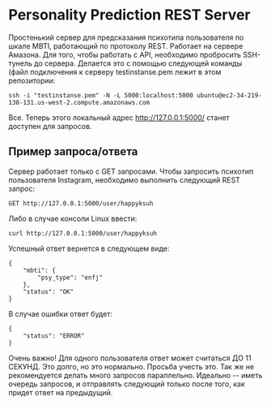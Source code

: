 # Personality Prediction REST Server

Простенький сервер для предсказания психотипа пользователя по шкале MBTI, работающий по протоколу REST. Работает на сервере Амазона. Для того, чтобы работать с API, необходимо пробросить SSH-тунель до сервера. Делается это с помощью следующей команды (файл подключения к серверу testinstanse.pem лежит в этом репозитории:

```
ssh -i "testinstanse.pem" -N -L 5000:localhost:5000 ubuntu@ec2-34-219-138-131.us-west-2.compute.amazonaws.com
```

Все. Теперь этого локальный адрес http://127.0.0.1:5000/ станет доступен для запросов.

## Пример запроса/ответа
Сервер работает только с GET запросами. Чтобы запросить психотип пользователя Instagram, необходимо выполнить следующий REST запрос:
```
GET http://127.0.0.1:5000/user/happyksuh
```

Либо в случае консоли Linux ввести:
```
curl http://127.0.0.1:5000/user/happyksuh
```

Успешный ответ вернется в следующем виде:
```
{
    "mbti": {
        "psy_type": "enfj"
    },
    "status": "OK"
}
```
В случае ошибки ответ будет:
```
{
    "status": "ERROR"
}
```

Очень важно! Для одного пользователя ответ может считаться ДО 11 СЕКУНД. Это долго, но это нормально. Просьба учесть это. Так же не рекомендуется делать много запросов параллельно. Идеально -- иметь очередь запросов, и отправлять следующий только после того, как придет ответ на предыдущий.